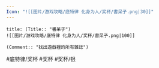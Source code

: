 ```yaml
---
Icon: "![[图片/游戏攻略/底特律 化身为人/奖杯/書呆子.png|30]]"
---
```

```ad-common-silver-trophy
title: (Title:: "書呆子")
![[图片/游戏攻略/底特律 化身为人/奖杯/書呆子.png|100]]

(Comment:: "找出遊戲裡的所有雜誌")
```

#底特律/奖杯 #奖杯 #奖杯/银
